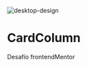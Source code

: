 ![desktop-design](https://user-images.githubusercontent.com/58039198/123523118-57638100-d687-11eb-82f6-00cddada7e8a.jpg)
# CardColumn
Desafío frontendMentor

